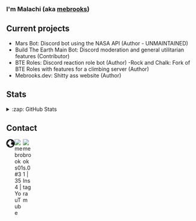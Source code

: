 ### I'm Malachi (aka [mebrooks][website])

## Current projects

- Mars Bot: Discord bot using the NASA API (Author - UNMAINTAINED)
- Build The Earth Main Bot: Discord moderation and general utilitarian features (Contributor)
- BTE Roles: Discord reaction role bot (Author)
    -Rock and Chalk: Fork of BTE Roles with features for a climbing server (Author)
- Mebrooks.dev: Shitty ass website (Author)

## Stats
<details>
  <summary>:zap: GitHub Stats</summary>

  <img align="left" alt="mebrooks01's GitHub Stats" src="https://github-readme-stats.vercel.app/api?username=mebrooks01&show_icons=true&theme=dark" />

</details>

## Contact
[<img align="left" alt="mebrooks.dev" width="22px" src="https://raw.githubusercontent.com/iconic/open-iconic/master/svg/globe.svg" />][website]
[<img align="left" alt="mebrooks01#3354 | YouTube" width="22px" src="https://cdn.jsdelivr.net/npm/simple-icons@v3/icons/discord.svg" />][discord]
[<img align="left" alt="mebrooks.01 | Instagram" width="22px" src="https://cdn.jsdelivr.net/npm/simple-icons@v3/icons/instagram.svg" />][instagram]


[website]: https://mebrooks.dev
[discord]: https://discord.com/users/496463728661889026
[instagram]: https://instagram.com/mebrooks.01
